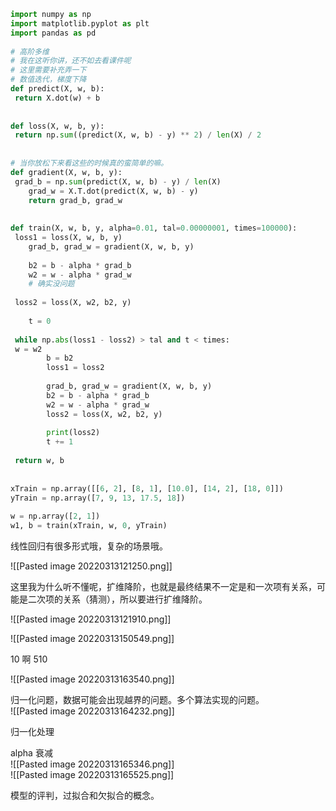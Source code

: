 ```python
import numpy as np  
import matplotlib.pyplot as plt  
import pandas as pd  
  
# 高阶多维  
# 我在这听你讲，还不如去看课件呢  
# 这里需要补充弄一下  
# 数值迭代，梯度下降  
def predict(X, w, b):  
 return X.dot(w) + b  
  
  
def loss(X, w, b, y):  
 return np.sum((predict(X, w, b) - y) ** 2) / len(X) / 2  
  
  
# 当你放松下来看这些的时候真的蛮简单的嘛。  
def gradient(X, w, b, y):  
 grad_b = np.sum(predict(X, w, b) - y) / len(X)  
    grad_w = X.T.dot(predict(X, w, b) - y)  
    return grad_b, grad_w  
  
  
def train(X, w, b, y, alpha=0.01, tal=0.00000001, times=100000):  
 loss1 = loss(X, w, b, y)  
    grad_b, grad_w = gradient(X, w, b, y)  
  
    b2 = b - alpha * grad_b  
    w2 = w - alpha * grad_w  
    # 确实没问题  
  
 loss2 = loss(X, w2, b2, y)  
  
    t = 0  
  
 while np.abs(loss1 - loss2) > tal and t < times:  
 w = w2  
        b = b2  
        loss1 = loss2  
  
        grad_b, grad_w = gradient(X, w, b, y)  
        b2 = b - alpha * grad_b  
        w2 = w - alpha * grad_w  
        loss2 = loss(X, w2, b2, y)  
  
        print(loss2)  
        t += 1  
  
 return w, b  
  
  
xTrain = np.array([[6, 2], [8, 1], [10.0], [14, 2], [18, 0]])  
yTrain = np.array([7, 9, 13, 17.5, 18])  
  
w = np.array([2, 1])  
w1, b = train(xTrain, w, 0, yTrain)
```

线性回归有很多形式哦，复杂的场景哦。

![[Pasted image 20220313121250.png]]

这里我为什么听不懂呢，扩维降阶，也就是最终结果不一定是和一次项有关系，可能是二次项的关系（猜测），所以要进行扩维降阶。

![[Pasted image 20220313121910.png]]

![[Pasted image 20220313150549.png]]

10 啊 510

![[Pasted image 20220313163540.png]]

归一化问题，数据可能会出现越界的问题。多个算法实现的问题。  
![[Pasted image 20220313164232.png]]

归一化处理

alpha 衰减  
![[Pasted image 20220313165346.png]]  
![[Pasted image 20220313165525.png]]

模型的评判，过拟合和欠拟合的概念。
